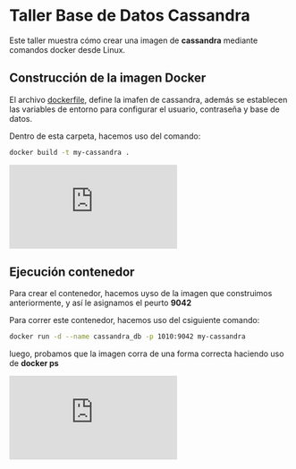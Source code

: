 # Taller Base de Datos Cassandra
Este taller muestra cómo crear una imagen de **cassandra** mediante comandos docker desde Linux.

## Construcción de la imagen Docker
El archivo [dockerfile](https://github.com/FernandoCifuentesB/DB-Cassandra/edit/main/README.md), define la imafen de cassandra, además se establecen las variables de entorno para configurar el usuario, contraseña y base de datos.

Dentro de esta carpeta, hacemos uso del comando:

```bash
docker build -t my-cassandra .
```
![Texto alternativo](https://github.com/FernandoCifuentesB/DB-Cassandra/edit/main/README.md)

## Ejecución contenedor

Para crear el contenedor, hacemos uyso de la imagen que construimos anteriormente, y así le asignamos el peurto **9042**

Para correr este contenedor, hacemos uso del csiguiente comando:

```bash
docker run -d --name cassandra_db -p 1010:9042 my-cassandra
```

luego, probamos que la imagen corra de una forma correcta haciendo uso de **docker ps**

![Texto alternativo](https://github.com/FernandoCifuentesB/DB-Cassandra/edit/main/README.md)
